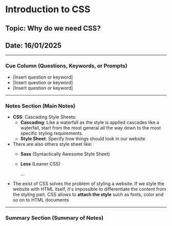 # Introduction to CSS

## Topic: Why do we need CSS?

## Date: 16/01/2025 

---

### Cue Column (Questions, Keywords, or Prompts)

- [Insert question or keyword]
- [Insert question or keyword]
- [Insert question or keyword]

---

### Notes Section (Main Notes)

- **CSS**: Cascading Style Sheets:
  - **Cascading**: Like a waterfall as the style is applied cascades like a waterfall, start from the most general all the way down to the most specific styling requirements.
  - **Style Sheet**: Specify how things should look in our website
- There are also others style sheet like:
  -  **Sass** (Syntactically Awesome Style Sheet)
  -  **Less** (Leaner CSS)
  
      ...
- The exist of CSS solves the problem of styling a website. If we style the website with HTML itself, it's impossible to differentiate the content from the styling part. CSS allows to **attach the style** such as fonts, color and so on to HTML documents


---

### Summary Section (Summary of Notes)